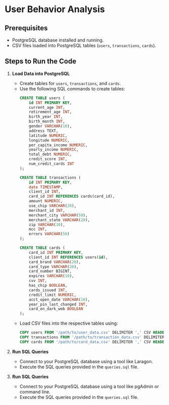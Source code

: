 # User Behavior Analysis

## Prerequisites
- PostgreSQL database installed and running.
- CSV files loaded into PostgreSQL tables (`users`, `transactions`, `cards`).

## Steps to Run the Code

1. **Load Data into PostgreSQL**
   - Create tables for `users`, `transactions`, and `cards`.
   - Use the following SQL commands to create tables:
     ```sql
     CREATE TABLE users (
         id INT PRIMARY KEY,
         current_age INT,
         retirement_age INT,
         birth_year INT,
         birth_month INT,
         gender VARCHAR(10),
         address TEXT,
         latitude NUMERIC,
         longitude NUMERIC,
         per_capita_income NUMERIC,
         yearly_income NUMERIC,
         total_debt NUMERIC,
         credit_score INT,
         num_credit_cards INT
     );

     CREATE TABLE transactions (
         id INT PRIMARY KEY,
         date TIMESTAMP,
         client_id INT,
         card_id INT REFERENCES cards(card_id),
         amount NUMERIC,
         use_chip VARCHAR(20),
         merchant_id INT,
         merchant_city VARCHAR(50),
         merchant_state VARCHAR(20),
         zip VARCHAR(10),
         mcc INT,
         errors VARCHAR(50)
     );

     CREATE TABLE cards (
         card_id INT PRIMARY KEY,
         client_id INT REFERENCES users(id),
         card_brand VARCHAR(20),
         card_type VARCHAR(20),
         card_number BIGINT,
         expires VARCHAR(10),
         cvv INT,
         has_chip BOOLEAN,
         cards_issued INT,
         credit_limit NUMERIC,
         acct_open_date VARCHAR(10),
         year_pin_last_changed INT,
         card_on_dark_web BOOLEAN
     );
     ```
   - Load CSV files into the respective tables using:
     ```sql
     COPY users FROM '/path/to/user_data.csv' DELIMITER ',' CSV HEADER;
     COPY transactions FROM '/path/to/transaction_data.csv' DELIMITER ',' CSV HEADER;
     COPY cards FROM '/path/to/card_data.csv' DELIMITER ',' CSV HEADER;
     ```

2. **Run SQL Queries**
   - Connect to your PostgreSQL database using a tool like Laragon.
   - Execute the SQL queries provided in the `queries.sql` file.

2. **Run SQL Queries**
   - Connect to your PostgreSQL database using a tool like pgAdmin or command line.
   - Execute the SQL queries provided in the `queries.sql` file.
